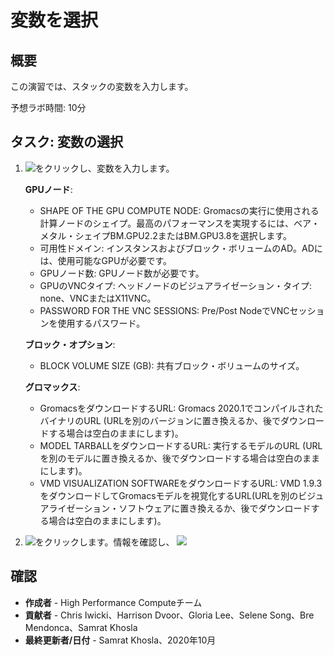 # 変数を選択

## 概要

この演習では、スタックの変数を入力します。

予想ラボ時間: 10分

## タスク: 変数の選択

1.  ![](./images/next.png)をクリックし、変数を入力します。
    
    **GPUノード**:
    
    *   SHAPE OF THE GPU COMPUTE NODE: Gromacsの実行に使用される計算ノードのシェイプ。最高のパフォーマンスを実現するには、ベア・メタル・シェイプBM.GPU2.2またはBM.GPU3.8を選択します。
    *   可用性ドメイン: インスタンスおよびブロック・ボリュームのAD。ADには、使用可能なGPUが必要です。
    *   GPUノード数: GPUノード数が必要です。
    *   GPUのVNCタイプ: ヘッドノードのビジュアライゼーション・タイプ: none、VNCまたはX11VNC。
    *   PASSWORD FOR THE VNC SESSIONS: Pre/Post NodeでVNCセッションを使用するパスワード。
    
    **ブロック・オプション**:
    
    *   BLOCK VOLUME SIZE (GB): 共有ブロック・ボリュームのサイズ。
    
    **グロマックス**:
    
    *   GromacsをダウンロードするURL: Gromacs 2020.1でコンパイルされたバイナリのURL (URLを別のバージョンに置き換えるか、後でダウンロードする場合は空白のままにします)。
    *   MODEL TARBALLをダウンロードするURL: 実行するモデルのURL (URLを別のモデルに置き換えるか、後でダウンロードする場合は空白のままにします)。
    *   VMD VISUALIZATION SOFTWAREをダウンロードするURL: VMD 1.9.3をダウンロードしてGromacsモデルを視覚化するURL(URLを別のビジュアライゼーション・ソフトウェアに置き換えるか、後でダウンロードする場合は空白のままにします)。
2.  ![](./images/next.png)をクリックします。情報を確認し、 ![](./images/create.png)
    

## 確認

*   **作成者** - High Performance Computeチーム
*   **貢献者** - Chris Iwicki、Harrison Dvoor、Gloria Lee、Selene Song、Bre Mendonca、Samrat Khosla
*   **最終更新者/日付** - Samrat Khosla、2020年10月